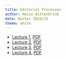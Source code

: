 ```yaml
---
title: Editorial Processes
author: Heinz Wittenbrink
date: Winter 2024/25
theme: white
---
```


* [Lecture 1](https://heinzwittenbrink.github.io/slides-editorial-processes/lecture-1.reveal.js.html), [PDF](https://heinzwittenbrink.github.io/slides-editorial-processes/lecture-1.pdf)
* [Lecture 2](https://heinzwittenbrink.github.io/slides-editorial-processes/lecture-2.reveal.js.html), [PDF](https://heinzwittenbrink.github.io/slides-editorial-processes/lecture-2.pdf)
* [Lecture 3](https://heinzwittenbrink.github.io/slides-editorial-processes/lecture-3.reveal.js.html), [PDF](https://heinzwittenbrink.github.io/slides-editorial-processes/lecture-3.pdf)
* [Lecture 4](https://heinzwittenbrink.github.io/slides-editorial-processes/lecture-4.reveal.js.html), [PDF](https://heinzwittenbrink.github.io/slides-editorial-processes/lecture-4.pdf)
